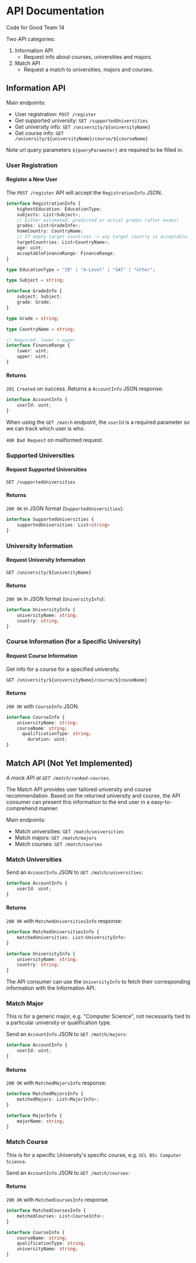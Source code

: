 # API Documentation

Code for Good Team 14

Two API categories:

1. Information API
    - Request info about courses, universities and majors.
2. Match API
    - Request a match to universities, majors and courses.

## Information API

Main endpoints:

- User registration: `POST /register`
- Get supported university: `GET /supportedUniversities`
- Get university info: `GET /university/${universityName}`
- Get course info: `GET /university/${universityName}/course/${courseName}`

Note url query parameters `${queryParameter}` are required to be filled in.

### User Registration

#### Register a New User

The `POST /register` API will accept the `RegistrationInfo` JSON.

```typescript
interface RegistrationInfo {
    highestEducation: EducationType;
    subjects: List<Subject>;
    // Either estimated, predicted or actual grades (after exams)
    grades: List<GradeInfo>;
    homeCountry: CountryName;
    // If empty target countries -> any target country is acceptable.
    targetCountries: List<CountryName>;
    age: uint;
    acceptableFinanceRange: FinanceRange;
}

type EducationType = "IB" | "A-Level" | "SAT" | "other";

type Subject = string;

interface GradeInfo {
    subject: Subject;
    grade: Grade;
}

type Grade = string;

type CountryName = string;

// Required: lower < upper
interface FinanceRange {
    lower: uint;
    upper: uint;
}
```

#### Returns

`201 Created` on success. Returns a `AccountInfo` JSON response:

```typescript
interface AccountInfo {
    userId: uint;
}
```

When using the `GET /match` endpoint, the `userId` is a required parameter
so we can track which user is who.

`400 Bad Request` on malformed request.

### Supported Universities

#### Request Supported Universities

`GET /supportedUniversities`

#### Returns

`200 OK` in JSON format (`SupportedUniversities`):

```typescript
interface SupportedUniversities {
    supportedUniversities: List<string>
}
```

### University Information

#### Request University Information

`GET /university/${univerityName}`

#### Returns

`200 OK` in JSON format (`UniversityInfo`):

```typescript
interface UniversityInfo {
    universityName: string;
    country: string;
}
```

### Course Information (for a Specific University)

#### Request Course Information

Get info for a course for a specified university.

`GET /university/${universityName}/course/${couseName}`

#### Returns

`200 OK` with `CourseInfo` JSON.

```typescript
interface CourseInfo {
    universityName: string;
    courseName: string;
	  qualificationType: string;
		duration: uint;
}
```

## Match API (Not Yet Implemented)

*A mock API  at `GET /match/ranked-courses`*.

The Match API provides user tailored university and course recommendation.
Based on the returned university and course, the API consumer can present this 
information to the end user in a easy-to-comprehend manner.

Main endpoints:

- Match universities: `GET /match/universities` 
- Match majors: `GET /match/majors`
- Match courses: `GET /match/courses`

### Match Universities

Send an `AccountInfo` JSON to `GET /match/universities`:

```typescript
interface AccountInfo {
    userId: uint;
}
```

#### Returns

`200 OK` with `MatchedUniversitiesInfo` response:

```typescript
interface MatchedUniversitiesInfo {
    matchedUniversities: List<UniversityInfo>
}

interface UniversityInfo {
    universityName: string;
    country: string;
}
```

The API consumer can use the `UniversityInfo` to fetch their corresponding
information with the Information API.

### Match Major

This is for a generic major, e.g. "Computer Science", not necessarily tied to
a particular university or qualification type.

Send an `AccountInfo` JSON to `GET /match/majors`:

```typescript
interface AccountInfo {
    userId: uint;
}
```

#### Returns

`200 OK` with `MatchedMajorsInfo` response:

```typescript
interface MatchedMajorsInfo {
    matchedMajors: List<MajorInfo>;
}

interface MajorInfo {
    majorName: string;
}
```

### Match Course

This is for a specific University's specific course, e.g. 
`UCL BSc Computer Science`.

Send an `AccountInfo` JSON to `GET /match/courses`:

#### Returns

`200 OK` with `MatchedCoursesInfo` response.

```typescript
interface MatchedCoursesInfo {
    matchedCourses: List<CourseInfo>;
}

interface CourseInfo {
    courseName: string;
    qualificationType: string;
    universityName: string;
}
```

